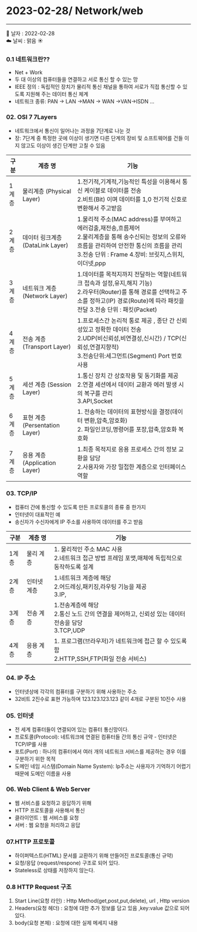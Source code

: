 # 2023-02-28/ Network/web
---

📅 날자 : 2022-02-28 <br/>
☁️ 날씨 : 맑음 ☀️ 

### 0.1 네트워크란??

- Net + Work
- 두 대 이상의 컴퓨터들을 연결하고 서로 통신 할 수 있는 망
- IEEE 정의 : 독립적인 장치가 물리적 통신 채널을 통하여 서로가 직접 통신할 수 있도록 지원해 주는 데이터 통신 체계
- 네트워크 종류: PAN → LAN →MAN → WAN →VAN→ISDN …

### 02. OSI 7 7Layers

- 네트워크에서 통신이 일어나는 과정을 7단계로 나눈 것
- 장: 7단계 중 특정한 곳에 이상이 생기면 다른 단계의 장비 및 소프트웨어를 건들 이지 않고도 이상이 생긴 단계만 고칠 수 있음

| 구분 | 계층 명 | 기능 |
| --- | --- | --- |
| 1계층 | 물리계층        (Physical Layer) | 1.전기적,기계적,기능적인 특성을 이용해서 통신 케이블로 데이터를 전송<br/>2.비트(Bit) 이며 데이터를 1,0 전기적 신호로 변환해서 주고받음  |
| 2계층 | 데이터 링크계층           (DataLink Layer)  | 1.물리적 주소(MAC address)를 부여하고 에러검출,재전송,흐름제어<br/>2.물리계층을 통해 송수신되는 정보의 오류와 흐름을 관리하여 안전한 통신의 흐름을 관리                                                      3.전송 단위 : Frame                                            4.장비: 브릿지,스위치,이더넷,ppp  |
| 3계층 | 네트워크 계층 (Network Layer) | 1.데이터를 목적지까지 전달하는 역할(네트워크 접속과 설정,유지,해지 기능)<br/>2.라우터(Router)를 통해 경로를 선택하고 주소를 정하고(IP) 경로(Route)에 따라 패킷을 전달                                                       3.전송 단위 : 패킷(Packet) |
| 4계층 | 전송 계층   (Transport Layer)           | 1.프로세스간 논리적 통로 제공 , 종단 간 신뢰성있고 정확한 데이터 전송<br/>2.UDP(비신뢰성,비연결성,신시간) / TCP(신뢰성,연결지향적)<br/>3.전송단위:세그먼트(Segment) Port 번호 사용 |
| 5계층 | 세션 계층     (Session Layer) | 1.통신 장치 간 상호작용 및 동기화를 제공<br/>2.연결 세션에서 데이터 교환과 에러 발생 시의 복구를 관리<br/>3.API,Socket                              |
| 6계층 | 표현 계층(Persentation Layer) | 1. 전송하는 데이터의 표현방식을 결정(데이터 변환,압축,암호화)<br/>2. 파일인코딩,명령어를 포장,압축,암호화 복호화 |
| 7계층 | 응용 계층 (Application Layer) | 1.최종 목적지로 응용 프로세스 간의 정보 교환을 담당<br/>2.사용자와 가장 밀접한 계층으로 인터페이스 역할 |

### 03. TCP/IP

- 컴퓨터 간에 통신할 수 있도록 만든 프로토콜의 종류 중 한가지
- 인터넷이 대표적인 예
- 송신자가 수신자에게 IP 주소를 사용하여 데이터를 주고 받음

| 구분  | 계층 명 | 기능 |
| --- | --- | --- |
| 1계층 | 물리 계층 | 1. 물리적인 주소 MAC 사용<br/>2.네트워크 접근 방법 프레임 포맷,매체에 독립적으로 동작하도록 설계                                                                                                   |
| 2계층 | 인터넷 계층 | 1.네트워크 계층에 해당<br/>2.어드레싱,패키징,라우팅 기능을 제공<br/>3.IP, |
| 3계층 | 전송 계층 | 1.전송계층에 해당<br/>2.통신 노드 간의 연결을 제어하고, 신뢰성 있는 데이터 전송을 담당<br/>3.TCP,UDP |
| 4계층 | 응용 계층 | 1. 프로그램(브라우저)가 네트워크에 접근 할 수 있도록 함<br/>2.HTTP,SSH,FTP(파일 전송 서비스) |

### 04. IP 주소

- 인터넷상에 각각의 컴퓨터를 구분하기 위해 사용하는 주소
- 32비트 2진수로 표현 가능하며 123.123.123.123 같이 4개로 구분된 10진수 사용

### 05. 인터넷

- 전 세계 컴퓨터들이 연결되어 있는 컴퓨터 통신망이다.
- 프로토콜(Protocol): 네트워크에 연결된 컴퓨터들 간의 통신 규약 - 인터넷은 TCP/IP를 사용
- 포트(Port) : 하나의 컴퓨터에서 여러 개의 네트워크 서비스를 제공하는 경우 이를 구분하기 위한 목적
- 도메인 네임 시스템(Domain Name System): Ip주소는 사용자가 기억하기 어렵기 때문에 도메인 이름을 사용

### 06. Web Client & Web Server

- 웹 서비스를 요청하고 응답하기 위해
- HTTP 프로토콜을 사용해서 통신
- 클라이언트 : 웹 서비스를 요청
- 서버 : 웹 요청을 처리하고 응답

### 07.HTTP 프로토콜

- 하이퍼텍스트(HTML) 문서를 교환하기 위해 만들어진 프로토콜(통신 규약)
- 요청/응답 (request/respone) 구조로 되어 있다.
- Stateless로 상태를 저장하지 않는다.

### 0.8 HTTP Request 구조

1. Start Line(요청 라인) : Http Method(get,post,put,delete), url , Http version
2. Headers(요청 헤더) : 요청에 대한 추가 정보를 담고 있음 ,key:value 값으로 되어 있다.
3. body(요청 본체) : 요청에 대한 실제 메세지 내용
